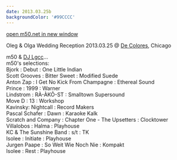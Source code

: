 ```yaml
---
date: 2013.03.25b
backgroundColor: '#99CCCC'
---
```


[open m50.net in new window  
](http://m50.net/)  

Oleg & Olga Wedding Reception 2013.03.25 @ [De Colores](http://www.decolor.us/home/), Chicago  

m50 & [DJ Lgcc](http://dreamlogicc.blogspot.com/)...  
m50's selections:  
Bjork : Debut : One Little Indian  
Scott Grooves : Bitter Sweet : Modified Suede  
Anton Zap : I Get No Kick From Champagne : Ethereal Sound  
Prince : 1999 : Warner  
Lindstrom : RÀ-ÀKÕ-ST : Smalltown Supersound  
Move D : 13 : Workshop  
Kavinsky: Nightcall : Record Makers  
Pascal Schafer : Dawn : Karaoke Kalk  
Scratch and Company : Chapter One - The Upsetters : Clocktower  
Villalobos : Halma : Playhouse  
KC & The Sunshine Band : s/t : TK  
Isolee : Initiate : Playhouse  
Jurgen Paape : So Weit Wie Noch Nie : Kompakt  
Isolee : Rest : Playhouse